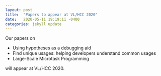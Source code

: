 ```yaml
---
layout: post
title:  "Papers to appear at VL/HCC 2020"
date:   2020-05-11 19:19:11 -0400
categories: jekyll update
---
```

Our papers on 
- Using hypotheses as a debugging aid 
- Find unique usages: helping developers understand common usages 
- Large-Scale Microtask Programming

will appear at VL/HCC 2020.
